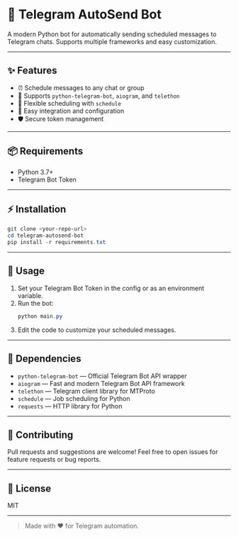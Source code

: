 
# 🚀 Telegram AutoSend Bot

A modern Python bot for automatically sending scheduled messages to Telegram chats. Supports multiple frameworks and easy customization.

---

## ✨ Features
- ⏰ Schedule messages to any chat or group
- 🤖 Supports `python-telegram-bot`, `aiogram`, and `telethon`
- 📅 Flexible scheduling with `schedule`
- 🔗 Easy integration and configuration
- 🛡️ Secure token management

---

## 📦 Requirements
- Python 3.7+
- Telegram Bot Token

---

## ⚡ Installation
```powershell
git clone <your-repo-url>
cd telegram-autosend-bot
pip install -r requirements.txt
```

---

## 🚦 Usage
1. Set your Telegram Bot Token in the config or as an environment variable.
2. Run the bot:
   ```powershell
   python main.py
   ```
3. Edit the code to customize your scheduled messages.

---

## 🧩 Dependencies
- `python-telegram-bot` — Official Telegram Bot API wrapper
- `aiogram` — Fast and modern Telegram Bot API framework
- `telethon` — Telegram client library for MTProto
- `schedule` — Job scheduling for Python
- `requests` — HTTP library for Python

---

## 🤝 Contributing
Pull requests and suggestions are welcome! Feel free to open issues for feature requests or bug reports.

---

## 📄 License
MIT

---

> Made with ❤️ for Telegram automation.
